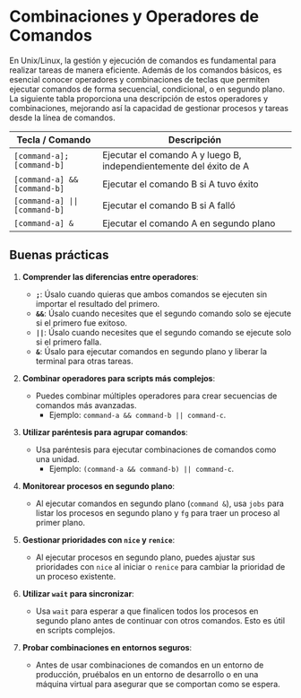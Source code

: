 # Combinaciones y Operadores de Comandos

En Unix/Linux, la gestión y ejecución de comandos es fundamental para realizar tareas de manera eficiente. Además de los comandos básicos, es esencial conocer operadores y combinaciones de teclas que permiten ejecutar comandos de forma secuencial, condicional, o en segundo plano. La siguiente tabla proporciona una descripción de estos operadores y combinaciones, mejorando así la capacidad de gestionar procesos y tareas desde la línea de comandos.

| Tecla / Comando                | Descripción                                                            |
| --------------------           | -------------------------------------------------------------------    |
| `[command-a]; [command-b]`     | Ejecutar el comando A y luego B, independientemente del éxito de A     |
| `[command-a] && [command-b]`   | Ejecutar el comando B si A tuvo éxito                                  |
| `[command-a] \|\| [command-b]` | Ejecutar el comando B si A falló                                       |
| `[command-a] &`                | Ejecutar el comando A en segundo plano                                 |

## Buenas prácticas

1. **Comprender las diferencias entre operadores**:
    - **`;`**: Úsalo cuando quieras que ambos comandos se ejecuten sin importar el resultado del primero.
    - **`&&`**: Úsalo cuando necesites que el segundo comando solo se ejecute si el primero fue exitoso.
    - **`||`**: Úsalo cuando necesites que el segundo comando se ejecute solo si el primero falla.
    - **`&`**: Úsalo para ejecutar comandos en segundo plano y liberar la terminal para otras tareas.

2. **Combinar operadores para scripts más complejos**:
    - Puedes combinar múltiples operadores para crear secuencias de comandos más avanzadas.
      - Ejemplo: `command-a && command-b || command-c`.

3. **Utilizar paréntesis para agrupar comandos**:
    - Usa paréntesis para ejecutar combinaciones de comandos como una unidad.
      - Ejemplo: `(command-a && command-b) || command-c`.

4. **Monitorear procesos en segundo plano**:
    - Al ejecutar comandos en segundo plano (`command &`), usa `jobs` para listar los procesos en segundo plano y `fg` para traer un proceso al primer plano.

5. **Gestionar prioridades con `nice` y `renice`**:
    - Al ejecutar procesos en segundo plano, puedes ajustar sus prioridades con `nice` al iniciar o `renice` para cambiar la prioridad de un proceso existente.

6. **Utilizar `wait` para sincronizar**:
    - Usa `wait` para esperar a que finalicen todos los procesos en segundo plano antes de continuar con otros comandos. Esto es útil en scripts complejos.

7. **Probar combinaciones en entornos seguros**:
    - Antes de usar combinaciones de comandos en un entorno de producción, pruébalos en un entorno de desarrollo o en una máquina virtual para asegurar que se comportan como se espera.
